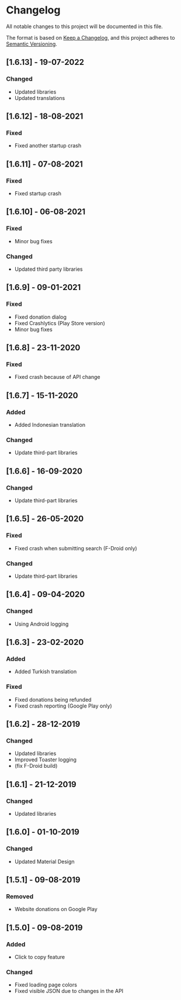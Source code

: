 # Changelog

All notable changes to this project will be documented in this file.

The format is based on [Keep a Changelog](https://keepachangelog.com/en/1.0.0/), and this project
adheres to [Semantic Versioning](https://semver.org/spec/v2.0.0.html).

## [1.6.13] - 19-07-2022
### Changed
- Updated libraries
- Updated translations

## [1.6.12] - 18-08-2021
### Fixed
- Fixed another startup crash


## [1.6.11] - 07-08-2021
### Fixed
- Fixed startup crash


## [1.6.10] - 06-08-2021
### Fixed
- Minor bug fixes

### Changed
- Updated third party libraries


## [1.6.9] - 09-01-2021
### Fixed
- Fixed donation dialog
- Fixed Crashlytics (Play Store version)
- Minor bug fixes


## [1.6.8] - 23-11-2020
### Fixed
- Fixed crash because of API change


## [1.6.7] - 15-11-2020
### Added
- Added Indonesian translation

### Changed
- Update third-part libraries


## [1.6.6] - 16-09-2020
### Changed
- Update third-part libraries


## [1.6.5] - 26-05-2020
### Fixed
- Fixed crash when submitting search (F-Droid only)

### Changed
- Update third-part libraries


## [1.6.4] - 09-04-2020
### Changed
- Using Android logging


## [1.6.3] - 23-02-2020
### Added
- Added Turkish translation

### Fixed
- Fixed donations being refunded
- Fixed crash reporting (Google Play only)


## [1.6.2] - 28-12-2019
### Changed
- Updated libraries
- Improved Toaster logging
- (fix F-Droid build)


## [1.6.1] - 21-12-2019
### Changed
- Updated libraries


## [1.6.0] - 01-10-2019
### Changed
- Updated Material Design


## [1.5.1] - 09-08-2019
### Removed
- Website donations on Google Play


## [1.5.0] - 09-08-2019
### Added
- Click to copy feature

### Changed
- Fixed loading page colors
- Fixed visible JSON due to changes in the API